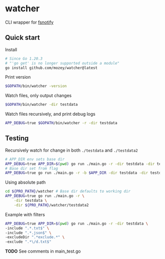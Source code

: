 # watcher

CLI wrapper for [fsnotify](https://github.com/fsnotify/fsnotify)

## Quick start

Install
```bash
# Since Go 1.20.3 
# "'go get' is no longer supported outside a module"
go install github.com/mozey/watcher@latest
```

Print version
```bash  
$GOPATH/bin/watcher -version
```

Watch files, only output changes
```bash
$GOPATH/bin/watcher -dir testdata
```

Watch files recursively, and print debug logs
```bash
APP_DEBUG=true $GOPATH/bin/watcher -r -dir testdata
```


## Testing

Recursively watch for change in both `./testdata` and `./testdata2`
```bash
# APP_DIR env sets base dir
APP_DEBUG=true APP_DIR=$(pwd) go run ./main.go -r -dir testdata -dir testdata2
# Base dir set from flag
APP_DEBUG=true go run ./main.go -r -b $APP_DIR -dir testdata -dir testdata2
```

Using absolute path
```bash
cd ${PRO_PATH}/watcher # Base dir defaults to working dir
APP_DEBUG=true go run ./main.go -r \
    -dir testdata \
    -dir ${PRO_PATH}/watcher/testdata2
```

Example with filters
```bash
APP_DEBUG=true APP_DIR=$(pwd) go run ./main.go -r -dir testdata \
-include ".*.txt$" \
-include ".*.json$" \
-excludeDir ".*exclude.*" \
-exclude ".*\/d.txt$"
```

**TODO** See comments in main_test.go
